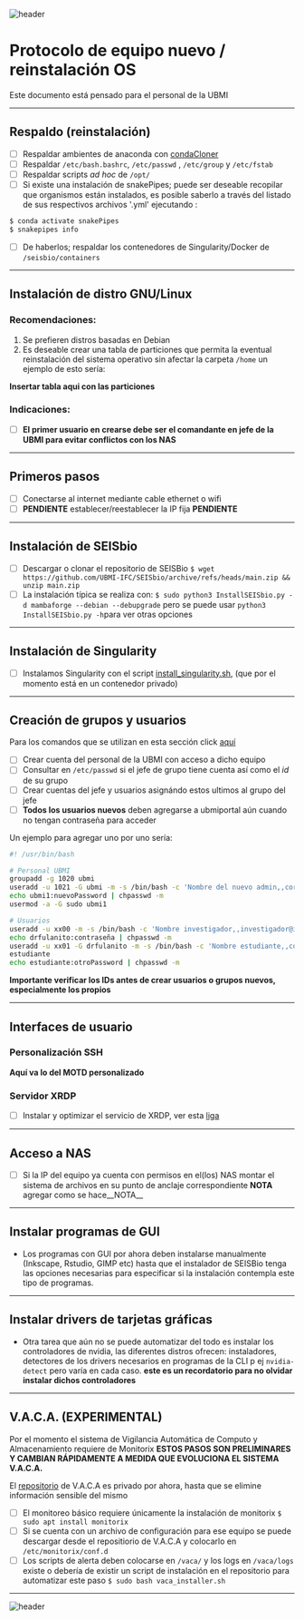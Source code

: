 
![header](/Tutoriales-IFC/assets/header.png)







































# Protocolo de equipo nuevo / reinstalación OS
Este documento está pensado para el personal de la UBMI

___

## Respaldo (reinstalación)

- [ ] Respaldar ambientes de anaconda con [condaCloner](https://github.com/UBMI-IFC/condaCloner) 
- [ ] Respaldar `/etc/bash.bashrc`,  `/etc/passwd` , `/etc/group` y  `/etc/fstab` 
- [ ] Respaldar scripts _ad hoc_ de `/opt/`
- [ ] Si existe una instalación de snakePipes; puede ser deseable recopilar que organismos están instalados, es posible saberlo a través del listado de sus respectivos archivos '.yml'  ejecutando : 

```bash
$ conda activate snakePipes
$ snakepipes info
```

- [ ] De haberlos; respaldar los contenedores de Singularity/Docker  de `/seisbio/containers`

___

## Instalación de distro GNU/Linux

### Recomendaciones: 
1. Se prefieren distros basadas en Debian
2. Es deseable crear una tabla de particiones que permita la eventual reinstalación del sistema operativo sin afectar la carpeta `/home` un ejemplo de esto sería:


 __Insertar tabla aqui con las particiones__
 
### Indicaciones:
- [ ] __El primer usuario en crearse debe ser el comandante en jefe de la UBMI para evitar conflictos con los NAS__

___

##  Primeros pasos

- [ ] Conectarse al internet mediante cable ethernet o wifi
- [ ] __PENDIENTE__ establecer/reestablecer la IP fija __PENDIENTE__

___

## Instalación de SEISbio

- [ ] Descargar o clonar el repositorio de SEISBio `$ wget https://github.com/UBMI-IFC/SEISbio/archive/refs/heads/main.zip && unzip main.zip`
- [ ] La instalación típica se realiza con: `$ sudo python3 InstallSEISbio.py -d mambaforge --debian --debupgrade` pero se puede usar `python3 InstallSEISbio.py -h`para ver otras opciones

___

## Instalación de Singularity

- [ ] Instalamos Singularity con el script [install_singularity.sh](https://github.com/UBMI-IFC/singularity-test/blob/main/install_singularity.sh), (que por el momento está en un contenedor privado)

___

## Creación de grupos y usuarios

Para los comandos que se utilizan en esta sección click [aquí](https://ubmi-ifc.github.io/Tutoriales-IFC/notas/manejo_de_usuarios)

- [ ]  Crear cuenta del personal de la UBMI con acceso a dicho equipo
- [ ]  Consultar en `/etc/passwd` si el jefe de grupo tiene cuenta así como el _id_ de su grupo
- [ ]  Crear cuentas del jefe y usuarios asignándo estos ultimos al grupo del jefe
- [ ]  __Todos los usuarios nuevos__ deben agregarse a ubmiportal aún cuando no tengan contraseña para acceder

Un ejemplo para agregar uno por uno sería:

```bash
#! /usr/bin/bash

# Personal UBMI
groupadd -g 1020 ubmi
useradd -u 1021 -G ubmi -m -s /bin/bash -c 'Nombre del nuevo admin,,correo@ifc.unam.mx,' ubmi1
echo ubmi1:nuevoPassword | chpasswd -m
usermod -a -G sudo ubmi1

# Usuarios
useradd -u xx00 -m -s /bin/bash -c 'Nombre investigador,,investigador@ifc.unam.mx,' drfulanito
echo drfulanito:contraseña | chpasswd -m
useradd -u xx01 -G drfulanito -m -s /bin/bash -c 'Nombre estudiante,,correo_estudiante@gmail.com,' 
estudiante
echo estudiante:otroPassword | chpasswd -m
```
__Importante verificar los IDs antes de crear usuarios o grupos nuevos, especialmente los propios__

___

##  Interfaces de usuario

### Personalización SSH
__Aquí va lo del MOTD personalizado__

### Servidor XRDP
- [ ] Instalar y optimizar el servicio de XRDP, ver esta [liga](https://ubmi-ifc.github.io/Tutoriales-IFC/configuraciones/xrdp_server)

___

## Acceso a NAS
- [ ] Si la IP del equipo ya cuenta con permisos en el(los) NAS montar el sistema de archivos en su punto de anclaje correspondiente  __NOTA__ agregar como se hace__NOTA__

___

## Instalar programas de GUI

- Los programas con GUI por ahora deben instalarse manualmente (Inkscape, Rstudio, GIMP etc) hasta que el instalador de SEISBio tenga las opciones necesarias para especificar si la instalación contempla este tipo de programas.


___

## Instalar drivers de tarjetas gráficas

- Otra tarea que aún no se puede automatizar del todo es instalar los controladores de nvidia, las diferentes distros ofrecen: instaladores, detectores de los drivers necesarios en programas de la CLI p ej `nvidia-detect` pero varía en cada caso. __este es un recordatorio para no olvidar instalar dichos controladores__

___

##  V.A.C.A. (EXPERIMENTAL)
Por el momento el sistema de Vigilancia Automática de Computo y Almacenamiento requiere de Monitorix
__ESTOS PASOS SON PRELIMINARES Y CAMBIAN RÁPIDAMENTE A MEDIDA QUE EVOLUCIONA EL SISTEMA V.A.C.A.__

El [repositorio](https://github.com/UBMI-IFC/vaca) de V.A.C.A es privado por ahora, hasta que se elimine información sensible del mismo

- [ ] El monitoreo básico requiere únicamente la instalación de monitorix `$ sudo apt install monitorix`
- [ ] Si se cuenta con un archivo de configuración para ese equipo se puede descargar desde el repositiorio de V.A.C.A y colocarlo en `/etc/monitorix/conf.d` 
- [ ] Los scripts de alerta deben colocarse en `/vaca/` y los logs en `/vaca/logs` existe o debería de existir un script de instalación en el repositorio para automatizar este paso `$ sudo bash vaca_installer.sh`

___

























![header](/Tutoriales-IFC/assets/header.png)

